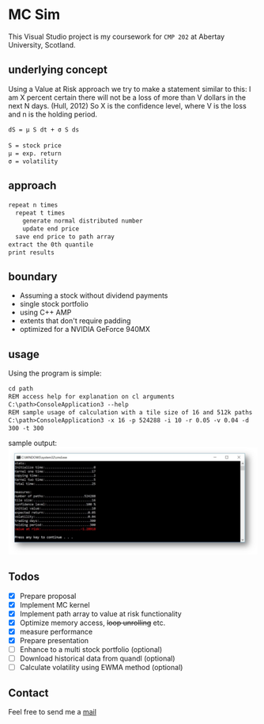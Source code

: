 ﻿# MC Sim
This Visual Studio project is my coursework for ```CMP 202``` at Abertay University, Scotland.

## underlying concept
Using a Value at Risk approach we try to make a statement similar to this:
I am X percent certain there will not be a loss of more than V dollars in the next N days. (Hull, 2012)
So X is the confidence level, where V is the loss and n is the holding period.
```
dS = μ S dt + σ S ds

S = stock price
μ = exp. return
σ = volatility
```
## approach
```
repeat n times
  repeat t times
    generate normal distributed number
    update end price
  save end price to path array  
extract the 0th quantile
print results
```
## boundary
- Assuming a stock without dividend payments
- single stock portfolio
- using C++ AMP
- extents that don't require padding
- optimized for a NVIDIA GeForce 940MX

## usage
Using the program is simple:
```
cd path
REM access help for explanation on cl arguments
C:\path>ConsoleApplication3 --help
REM sample usage of calculation with a tile size of 16 and 512k paths
C:\path>ConsoleApplication3 -x 16 -p 524288 -i 10 -r 0.05 -v 0.04 -d 300 -t 300
```
sample output:
![sample output](./img/screenshot.jpg)

## Todos
- [x] Prepare proposal
- [x] Implement MC kernel
- [x] Implement path array to value at risk functionality
- [x] Optimize memory access, ~~loop unrolling~~ etc.
- [x] measure performance
- [x] Prepare presentation
- [ ] Enhance to a multi stock portfolio (optional)
- [ ] Download historical data from quandl (optional)
- [ ] Calculate volatility using EWMA method (optional)
## Contact
Feel free to send me a  [mail](mailto:1705042@abertay.ac.uk)
